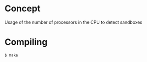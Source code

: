 # Concept

Usage of the number of processors in the CPU to detect sandboxes

# Compiling

```bash
$ make
```